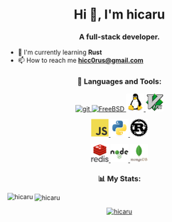 <h1 align="center">Hi 👋, I'm hicaru</h1>
<h3 align="center">A full-stack developer.</h3>

- 🌱 I'm currently learning **Rust**
- 📫 How to reach me **hicc0rus@gmail.com**

<h3 align="center">🌟 Languages and Tools:</h3>

<p align="center">
  <a href="https://git-scm.com/" target="_blank" rel="noreferrer">
    <img src="https://www.vectorlogo.zone/logos/git-scm/git-scm-icon.svg" alt="git" width="40" height="40"/>
  </a>
  <a href="https://www.freebsd.org" target="_blank" rel="noreferrer">
    <img src="https://cavebeat.github.io/retroshare.github.io/img/freebsd-logo.svg" alt="FreeBSD" width="40" height="40"/>
  </a>
  <a href="https://www.linux.org/" target="_blank" rel="noreferrer">
    <img src="https://raw.githubusercontent.com/devicons/devicon/master/icons/linux/linux-original.svg" alt="linux" width="40" height="40"/>
  </a>
  <a href="https://neovim.io/" target="_blank" rel="noreferrer">
    <img src="https://raw.githubusercontent.com/devicons/devicon/master/icons/vim/vim-original.svg" alt="vim" width="40" height="40"/>
  </a>
</p>

<p align="center">
  <a href="https://javascript.com/" target="_blank" rel="noreferrer">
    <img src="https://raw.githubusercontent.com/devicons/devicon/master/icons/javascript/javascript-original.svg" alt="javascript" width="40" height="40"/>
  </a>
  <a href="https://www.python.org" target="_blank" rel="noreferrer">
    <img src="https://raw.githubusercontent.com/devicons/devicon/master/icons/python/python-original.svg" alt="python" width="40" height="40"/>
  </a>
  <a href="https://www.rust-lang.org" target="_blank" rel="noreferrer">
    <img src="https://raw.githubusercontent.com/devicons/devicon/master/icons/rust/rust-plain.svg" alt="rust" width="40" height="40"/>
  </a>
</p>

<p align="center">
  <a href="https://redis.io" target="_blank" rel="noreferrer">
    <img src="https://raw.githubusercontent.com/devicons/devicon/master/icons/redis/redis-original-wordmark.svg" alt="redis" width="40" height="40"/>
  </a>
  <a href="https://nodejs.org" target="_blank" rel="noreferrer">
    <img src="https://raw.githubusercontent.com/devicons/devicon/master/icons/nodejs/nodejs-original-wordmark.svg" alt="nodejs" width="40" height="40"/>
  </a>
  <a href="https://www.mongodb.com/" target="_blank" rel="noreferrer">
    <img src="https://raw.githubusercontent.com/devicons/devicon/master/icons/mongodb/mongodb-original-wordmark.svg" alt="mongodb" width="40" height="40"/>
  </a>
</p>

<h3 align="center">📊 My Stats:</h3>

<p><img align="left" src="https://github-readme-stats.vercel.app/api/top-langs?username=hicaru&show_icons=true&locale=en&layout=compact&theme=github_dark&hide_border=true&include_orgs=true&count_private=true" alt="hicaru" /></p>

<p>&nbsp;<img align="center" src="https://github-readme-stats.vercel.app/api?username=hicaru&show_icons=true&theme=github_dark&hide_border=true&include_all_commits=true&count_private=true&include_orgs=true" alt="hicaru" /></p>

<p align="center">
  <a href="https://github.com/ryo-ma/github-profile-trophy">
    <img src="https://github-profile-trophy.vercel.app/?username=hicaru&theme=darkhub&column=6&margin-w=15&margin-h=15&no-frame=true&title=MultiLanguage,Stars,Followers,Experience,Repositories,Commits&include_orgs=true" alt="hicaru" />
  </a>
</p>

